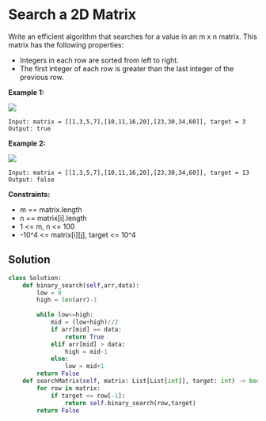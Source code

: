 <h1>Search a 2D Matrix</h1>

<p>
Write an efficient algorithm that searches for a value in an m x n matrix. This matrix has the following properties:

- Integers in each row are sorted from left to right.
- The first integer of each row is greater than the last integer of the previous row.

<b>Example 1:</b>

<img src="https://assets.leetcode.com/uploads/2020/10/05/mat.jpg">

    Input: matrix = [[1,3,5,7],[10,11,16,20],[23,30,34,60]], target = 3
    Output: true
    
<b>Example 2:</b>

<img src="https://assets.leetcode.com/uploads/2020/10/05/mat2.jpg">

    Input: matrix = [[1,3,5,7],[10,11,16,20],[23,30,34,60]], target = 13
    Output: false
 
<b>Constraints:</b>

- m == matrix.length
- n == matrix[i].length
- 1 <= m, n <= 100
- -10^4 <= matrix[i][j], target <= 10^4

<h2>Solution</h2>

```python
class Solution:
    def binary_search(self,arr,data):
        low = 0
        high = len(arr)-1
        
        while low<=high:
            mid = (low+high)//2
            if arr[mid] == data:
                return True
            elif arr[mid] > data:
                high = mid-1
            else:
                low = mid+1
        return False
    def searchMatrix(self, matrix: List[List[int]], target: int) -> bool:
        for row in matrix:
            if target <= row[-1]:
                return self.binary_search(row,target)
        return False
```
